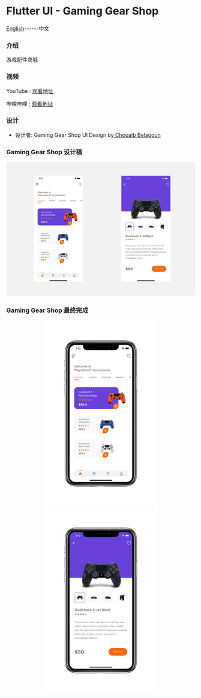# Flutter UI -  Gaming Gear Shop

[English](README.md)------中文

### 介绍

 游戏配件商城

### 视频

YouTube : [观看地址](https://youtu.be/ZyJYdiHYsHs)

哔哩哔哩 : [观看地址](https://www.bilibili.com/video/BV1ha4y1a785/)

### 设计 

 - 设计者:  Gaming Gear Shop UI Design by[ Chouaib Belagoun](https://www.uplabs.com/chouaib45) 



### Gaming Gear Shop 设计稿

![00](00.png)

### Gaming Gear Shop 最终完成

<div align=center> <img src = '01.png' width = '300' >  <img src = '02.png' width = '300' >




